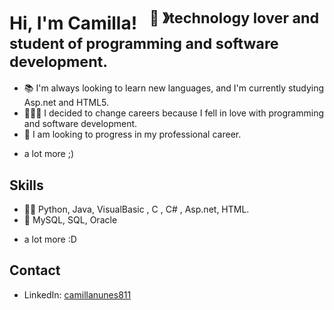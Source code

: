 # Hi, I'm Camilla! &nbsp;&nbsp;<sup>👾 &#12299;technology lover and student of programming and software development.</sup>


- 📚 I'm always looking to learn new languages, and I'm currently studying Asp.net and HTML5.
- 👩🏻‍💻 I decided to change careers because I fell in love with programming and software development.
- 🧭 I am looking to progress in my professional career.
+ a lot more ;)

## Skills
- 👨‍💻 Python, Java, VisualBasic , C , C# , Asp.net, HTML.
- 💽 MySQL, SQL, Oracle
+ a lot more :D

## Contact
- LinkedIn: [camillanunes811](https://www.linkedin.com/in/camillanunes811/)
